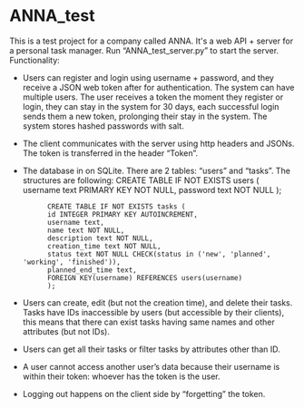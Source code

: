 ﻿# ANNA_test

This is a test project for a company called ANNA. It's a web API + server for a personal task manager.
Run “ANNA_test_server.py” to start the server.
Functionality:
- Users can register and login using username + password, and they receive a JSON web token after for authentication. The system can have multiple users. The user receives a token the moment they register or login, they can stay in the system for 30 days, each successful login sends them a new token, prolonging their stay in the system. The system stores hashed passwords with salt.
- The client communicates with the server using http headers and JSONs. The token is transferred in the header “Token”.
- The database in on SQLite. There are 2 tables: “users” and “tasks”. The structures are following:
            CREATE TABLE IF NOT EXISTS users (
            username text PRIMARY KEY NOT NULL,
            password text NOT NULL
            );

            CREATE TABLE IF NOT EXISTS tasks (
            id INTEGER PRIMARY KEY AUTOINCREMENT,
            username text,
            name text NOT NULL,
            description text NOT NULL,
            creation_time text NOT NULL,
            status text NOT NULL CHECK(status in ('new', 'planned', 'working', 'finished')),
            planned_end_time text,
            FOREIGN KEY(username) REFERENCES users(username)
            );
- Users can create, edit (but not the creation time), and delete their tasks. Tasks have IDs inaccessible by users (but accessible by their clients), this means that there can exist tasks having same names and other attributes (but not IDs).
- Users can get all their tasks or filter tasks by attributes other than ID.
- A user cannot access another user’s data because their username is within their token: whoever has the token is the user.
- Logging out happens on the client side by “forgetting” the token.
